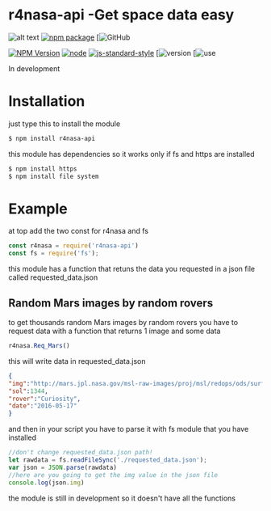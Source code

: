 

# r4nasa-api -Get space data easy
![alt text](http://r4yan.ga/r4nasa-api.png)
[![npm package](https://nodei.co/npm/r4nasa-api.png?downloads=true&downloadRank=true&stars=true)](https://nodei.co/npm/r4nasa-api/)
[![GitHub](https://img.shields.io/github/stars/R4yGM/r4nasa-api.svg?style=social)

[![NPM Version](https://img.shields.io/npm/v/r4nasa-api.svg?style=flat-square)](https://www.npmjs.com/package/r4nasa-api)
[![node](https://img.shields.io/node/v/telegraf.svg?style=flat-square)](https://www.npmjs.com/package/r4nasa-api)
[![js-standard-style](https://img.shields.io/badge/code%20style-standard-brightgreen.svg?style=flat-square)](http://standardjs.com/)
[![version](https://img.shields.io/badge/r4nasa--api-v1.0.4-blue.svg)
[![use](https://img.shields.io/badge/dependencies-https-important.svg)


In development 

# Installation
just type this to install the module
```bash
$ npm install r4nasa-api
```
this module has dependencies so it works only if fs and https are installed
```bash
$ npm install https
$ npm install file system
```
# Example
at top add the two const for r4nasa and fs
```JavaScript
const r4nasa = require('r4nasa-api')
const fs = require('fs');
```
this module has a function that retuns the data you requested in a json file called requested_data.json

## Random Mars images by random rovers
  to get thousands random Mars images by random rovers you have to request data with a function that returns 1 image and some data
  ```JavaScript
r4nasa.Req_Mars()
```
this will write data in requested_data.json
  ```Json
{
"img":"http://mars.jpl.nasa.gov/msl-raw-images/proj/msl/redops/ods/surface/sol/01344/opgs/edr/fcam/FRB_516810721EDR_F0541238FHAZ00304M_.JPG",
"sol":1344,
"rover":"Curiosity",
"date":"2016-05-17"
}
```
and then in your script you have to parse it with fs module that you have installed


  ```JavaScript
  //don't change requested_data.json path!
let rawdata = fs.readFileSync('./requested_data.json');  
var json = JSON.parse(rawdata)
//here are you going to get the img value in the json file 
console.log(json.img)
```
the module is still in development so it doesn't have all the functions


